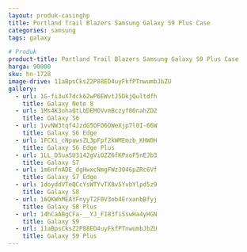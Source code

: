 ```yaml
---
layout: produk-casinghp
title: Portland Trail Blazers Samsung Galaxy S9 Plus Case
categories: samsung
tags: galaxy

# Produk
product-title: Portland Trail Blazers Samsung Galaxy S9 Plus Case
harga: 90000
sku: hn-1728
image-drive: 11aBpsCksZ2P88ED4uyFkfPTnwumbJbZU
gallery:
  - url: 1G-fi3uX7dck62wP6EWvtJ5DkjQultdfh
    title: Galaxy Note 8
  - url: 1Ms4K3ohaQtLbDEMOVvmBczyf0OnahZD2
    title: Galaxy S6
  - url: 1vvNW3tqf4JzdG5OFO6OWeXjp7l0I-66W
    title: Galaxy S6 Edge
  - url: 1FCXi_cNpawsZL3pFpf2kWMEmzb_KHW0H
    title: Galaxy S6 Edge Plus
  - url: 1LL_D5uaSU3142gViOZZ6fKPxoF5nEJb3
    title: Galaxy S7
  - url: 1m6nfnADE_dgHwxcNmgFWz3046pZRc6Vf
    title: Galaxy S7 Edge
  - url: 1doyddVTeQCcYsWTYvTX8v5YvbYlpd5z9
    title: Galaxy S8
  - url: 16QKWhMEAYFnyyT2F0V3ob4ErxanbBfyj
    title: Galaxy S8 Plus
  - url: 14hCaABgCFa-__YJ_F183fiSswHa4yHGN
    title: Galaxy S9
  - url: 11aBpsCksZ2P88ED4uyFkfPTnwumbJbZU
    title: Galaxy S9 Plus
---
```

